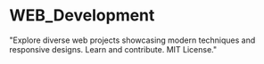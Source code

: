 # WEB_Development
"Explore diverse web projects showcasing modern techniques and responsive designs. Learn and contribute. MIT License."
